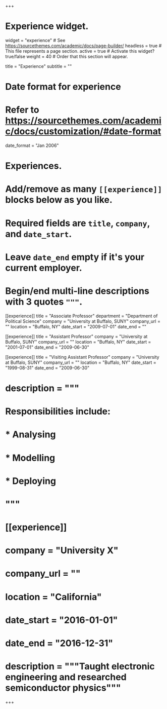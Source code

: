 +++
# Experience widget.
widget = "experience"  # See https://sourcethemes.com/academic/docs/page-builder/
headless = true  # This file represents a page section.
active = true  # Activate this widget? true/false
weight = 40  # Order that this section will appear.

title = "Experience"
subtitle = ""

# Date format for experience
#   Refer to https://sourcethemes.com/academic/docs/customization/#date-format
date_format = "Jan 2006"

# Experiences.
#   Add/remove as many `[[experience]]` blocks below as you like.
#   Required fields are `title`, `company`, and `date_start`.
#   Leave `date_end` empty if it's your current employer.
#   Begin/end multi-line descriptions with 3 quotes `"""`.
[[experience]]
  title = "Associate Professor"
  department = "Department of Political Science"
  company = "University at Buffalo, SUNY"
  company_url = ""
  location = "Buffalo, NY"
  date_start = "2009-07-01"
  date_end = ""

[[experience]]
  title = "Assistant Professor"
  company = "University at Buffalo, SUNY"
  company_url = ""
  location = "Buffalo, NY"
  date_start = "2001-07-01"
  date_end = "2009-06-30"

  [[experience]]
  title = "Visiting Assistant Professor"
  company = "University at Buffalo, SUNY"
  company_url = ""
  location = "Buffalo, NY"
  date_start = "1999-08-31"
  date_end = "2009-06-30"
  
# description = """
# Responsibilities include:  
 # * Analysing
 # * Modelling
 # * Deploying
 # """

# [[experience]]
#
#  company = "University X"
#  company_url = ""
#  location = "California"
#  date_start = "2016-01-01"
#  date_end = "2016-12-31"
# description = """Taught electronic engineering and researched semiconductor physics"""

+++
